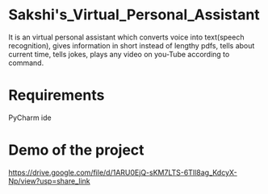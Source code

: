 # Sakshi's_Virtual_Personal_Assistant
It is an virtual personal assistant which converts voice into text(speech recognition), gives information in short instead of lengthy pdfs, tells about current time, tells jokes, plays any video on you-Tube according to command.
# Requirements
PyCharm ide
# Demo of the project
https://drive.google.com/file/d/1ARU0EjQ-sKM7LTS-6TIl8ag_KdcyX-Np/view?usp=share_link
